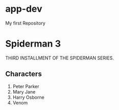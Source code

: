 # app-dev
My first Repository

# Spiderman 3
THIRD INSTALLMENT OF THE SPIDERMAN SERIES.

## Characters
1. Peter Parker
2. Mary Jane
3. Harry Osborne
4. Venom
